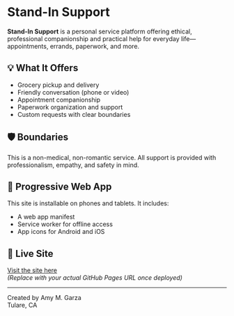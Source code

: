 # Stand-In Support

**Stand-In Support** is a personal service platform offering ethical, professional companionship and practical help for everyday life—appointments, errands, paperwork, and more.

## 💡 What It Offers

- Grocery pickup and delivery
- Friendly conversation (phone or video)
- Appointment companionship
- Paperwork organization and support
- Custom requests with clear boundaries

## 🛡️ Boundaries

This is a non-medical, non-romantic service. All support is provided with professionalism, empathy, and safety in mind.

## 📱 Progressive Web App

This site is installable on phones and tablets. It includes:
- A web app manifest
- Service worker for offline access
- App icons for Android and iOS

## 🚀 Live Site

[Visit the site here](https://your-username.github.io/stand-in-support/)  
*(Replace with your actual GitHub Pages URL once deployed)*

---

Created by Amy M. Garza  
Tulare, CA

